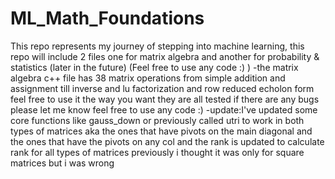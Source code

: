 # ML_Math_Foundations
This repo represents my journey of stepping into machine learning, this repo will include 2 files one for matrix algebra and another for probability & statistics (later in the future) (Feel free to use any code :) ) 
-the matrix algebra c++ file has 38 matrix operations from simple addition and assignment till inverse and lu factorization and row reduced echolon form feel free to use it the way you want 
they are all tested if there are any bugs please let me know 
feel free to use any code :)
-update:I've updated some core functions like gauss_down or previously called utri to work in both types of matrices aka the ones that have pivots on the main diagonal and the ones that have the pivots on any col and the rank is updated to calculate rank for all types of matrices 
previously i thought it was only for square matrices but i was wrong 
